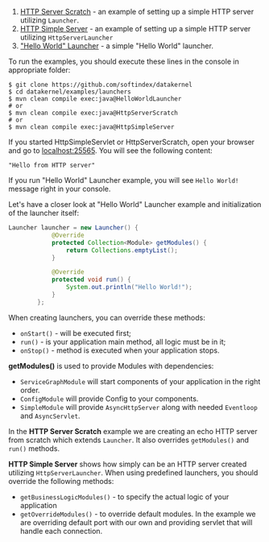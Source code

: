 1. [HTTP Server Scratch](https://github.com/softindex/datakernel/blob/master/examples/launchers/src/main/java/io/datakernel/examples/HttpServerScratch.java) - 
an example of setting up a simple HTTP server utilizing `Launcher`.
2. [HTTP Simple Server](https://github.com/softindex/datakernel/blob/master/examples/launchers/src/main/java/io/datakernel/examples/HttpSimpleServer.java) - 
an example of setting up a simple HTTP server utilizing `HttpServerLauncher`
3. ["Hello World" Launcher](https://github.com/softindex/datakernel/blob/master/examples/launchers/src/main/java/io/datakernel/examples/HelloWorldLauncher.java) - 
a simple "Hello World" launcher.

To run the examples, you should execute these lines in the console in appropriate folder:
```
$ git clone https://github.com/softindex/datakernel
$ cd datakernel/examples/launchers
$ mvn clean compile exec:java@HelloWorldLauncher
# or 
$ mvn clean compile exec:java@HttpServerScratch
# or 
$ mvn clean compile exec:java@HttpSimpleServer
```

If you started HttpSimpleServlet or HttpServerScratch, open your browser and go to [localhost:25565](localhost:25565). 
You will see the following content:
```
"Hello from HTTP server" 
```
If you run "Hello World" Launcher example, you will see `Hello World!` message right in your console.

Let's have a closer look at "Hello World" Launcher example and initialization of the launcher itself:
```java
Launcher launcher = new Launcher() {
			@Override
			protected Collection<Module> getModules() {
				return Collections.emptyList();
			}

			@Override
			protected void run() {
				System.out.println("Hello World!");
			}
		};
```

When creating launchers, you can override these methods:
* `onStart()` - will be executed first;
* `run()` - is your application main method, all logic must be in it;
* `onStop()` - method is executed when your application stops.

**getModules()** is used to provide Modules with dependencies:
* `ServiceGraphModule` will start components of your application in the right order.
* `ConfigModule` will provide Config to your components.
* `SimpleModule` will provide `AsyncHttpServer` along with needed `Eventloop` and `AsyncServlet`.

In the **HTTP Server Scratch** example we are creating an echo HTTP server from scratch which extends `Launcher`. It also 
overrides `getModules()` and `run()` methods.

**HTTP Simple Server** shows how simply can be an HTTP server created utilizing `HttpServerLauncher`. When using predefined 
launchers, you should override the following methods:
* `getBusinessLogicModules()` - to specify the actual logic of your application
* `getOverrideModules()` - to override default modules.
In the example we are overriding default port with our own and providing servlet that will handle each connection.


